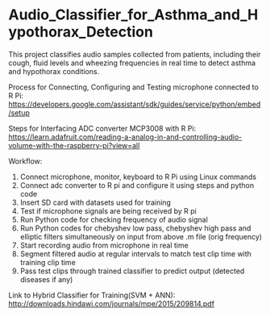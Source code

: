 # Audio_Classifier_for_Asthma_and_Hypothorax_Detection
This project classifies audio samples collected from patients, including their cough, fluid levels and wheezing frequencies in real time to detect asthma and hypothorax conditions.

Process for Connecting, Configuring and Testing microphone connected to R Pi:
https://developers.google.com/assistant/sdk/guides/service/python/embed/setup

Steps for Interfacing ADC converter MCP3008 with R Pi:
https://learn.adafruit.com/reading-a-analog-in-and-controlling-audio-volume-with-the-raspberry-pi?view=all

Workflow:
1. Connect microphone, monitor, keyboard to R Pi using Linux commands
2. Connect adc converter to R pi and configure it using steps and python code
3. Insert SD card with datasets used for training
4. Test if microphone signals are being received by R pi
5. Run Python code for checking frequency of audio signal
6. Run Python codes for chebyshev low pass, chebyshev high pass and elliptic filters simultaneously on input from above .m file (orig frequency)
7. Start recording audio from microphone in real time
8. Segment filtered audio at regular intervals to match test clip time with training clip time
9. Pass test clips through trained classifier to predict output (detected diseases if any) 

Link to Hybrid Classifier for Training(SVM + ANN):
http://downloads.hindawi.com/journals/mpe/2015/209814.pdf
